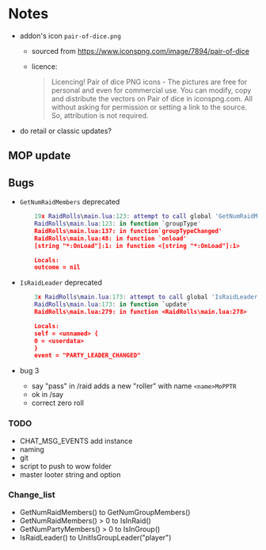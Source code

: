 # Notes

- addon's icon `pair-of-dice.png`
  - sourced from <https://www.iconspng.com/image/7894/pair-of-dice>
  - licence:

    > Licencing! Pair of dice PNG icons - The pictures are free for personal and even for commercial use. You can modify, copy and distribute the vectors on Pair of dice in iconspng.com. All without asking for permission or setting a link to the source. So, attribution is not required.
- do retail or classic updates?

## MOP update

## Bugs

- `GetNumRaidMembers` deprecated

    ```lua
        19x RaidRolls\main.lua:123: attempt to call global 'GetNumRaidMembers' (a nil value)
        RaidRolls\main.lua:123: in function `groupType'
        RaidRolls\main.lua:137: in function`groupTypeChanged'
        RaidRolls\main.lua:48: in function `onload'
        [string "*:OnLoad"]:1: in function <[string "*:OnLoad"]:1>

        Locals:
        outcome = nil
    ```

- `IsRaidLeader` deprecated

    ```lua
        3x RaidRolls\main.lua:173: attempt to call global 'IsRaidLeader' (a nil value)
        RaidRolls\main.lua:173: in function `update'
        RaidRolls\main.lua:279: in function <RaidRolls\main.lua:278>

        Locals:
        self = <unnamed> {
        0 = <userdata>
        }
        event = "PARTY_LEADER_CHANGED"
    ```

- bug 3
  - say "pass" in /raid adds a new "roller" with name `<name>MoPPTR`
  - ok in /say
  - correct zero roll

### TODO

- CHAT_MSG_EVENTS add instance
- naming
- git
- script to push to wow folder
- master looter string and option

### Change_list

- GetNumRaidMembers() to GetNumGroupMembers()
- GetNumRaidMembers() > 0 to IsInRaid()
- GetNumPartyMembers() > 0 to IsInGroup()
- IsRaidLeader() to UnitIsGroupLeader("player")
